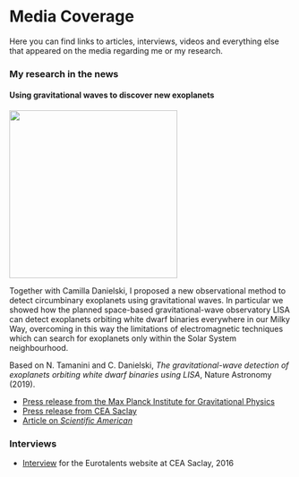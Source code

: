 # Media Coverage

Here you can find links to articles, interviews, videos and everything else that appeared on the media regarding me or my research.

### My research in the news

#### Using gravitational waves to discover new exoplanets

<img src="/assets/img/DWD_with_planet.jpg" height="300" />

Together with Camilla Danielski, I proposed a new observational method to detect circumbinary exoplanets using gravitational waves. In particular we showed how the planned space-based gravitational-wave observatory LISA can detect exoplanets orbiting white dwarf binaries everywhere in our Milky Way, overcoming in this way the limitations of electromagnetic techniques which can search for exoplanets only within the Solar System neighbourhood.

Based on N. Tamanini and C. Danielski, _The gravitational-wave detection of exoplanets orbiting white dwarf binaries using LISA_, Nature Astronomy (2019).

- [Press release from the Max Planck Institute for Gravitational Physics](https://www.aei.mpg.de/28074/discovering-exoplanets-with-gravitational-waves?c=26160)
- [Press release from CEA Saclay](http://irfu.cea.fr/Phocea/Vie_des_labos/Ast/ast_visu.php?id_ast=4611&fbclid=IwAR2aueXVZrMAZEN8e58tq4DUQ6924I-WkFhqCCC8mxFcDv9rVBwp1K1bquk)
- [Article on _Scientific American_](https://www.scientificamerican.com/article/future-gravitational-wave-detectors-could-find-exoplanets-too/?fbclid=IwAR3UnG7LwTBzD6uNSpfFhEjXo4rCehHxu1J6tYaFYy82A_DUyz7x0krsaFw)

### Interviews

- [Interview](https://eurotalents.cea.fr/english/postdoctoral-fellowship/Pages/Fellows%20and%20Community/Success%20Stories/Nicola-Tamanini.aspx) for the Eurotalents website at CEA Saclay, 2016
